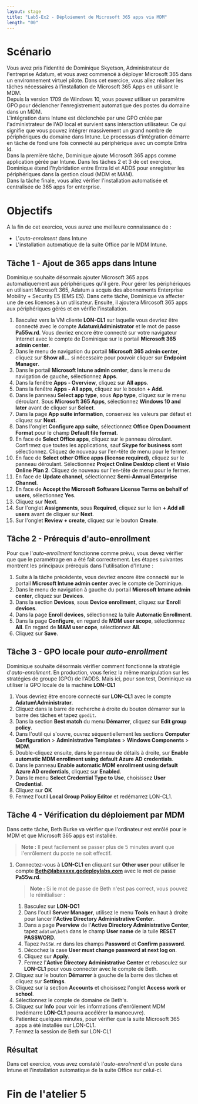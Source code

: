 ```yaml
---
layout: stage
title: "Lab5-Ex2 - Déploiement de Microsoft 365 apps via MDM"
length: "00"
---
```

# Scénario
Vous avez pris l'identité de Dominique Skyetson, Administrateur de l'entreprise Adatum, et vous avez commencé à déployer Microsoft 365 dans un environnement virtuel pilote. Dans cet exercice, vous allez réaliser les tâches nécessaires à l'installation de Microsoft 365 Apps en utilisant le MDM.  
Depuis la version 1709 de Windows 10, vous pouvez utiliser un paramètre GPO pour déclencher l'enregistrement automatique des postes du domaine dans un MDM.  
L'intégration dans Intune est déclenchée par une GPO créée par l'administrateur de l'AD local et survient sans interaction utilisateur. Ce qui signifie que vous pouvez intégrer massivement un grand nombre de périphériques du domaine dans Intune. Le processus d'intégration démarre en tâche de fond une fois connecté au périphérique avec un compte Entra Id.  
Dans la première tâche, Dominique ajoute Microsoft 365 apps comme application gérée par Intune.
Dans les tâches 2 et 3 de cet exercice, Dominique étend l'hybridation entre Entra Id et ADDS pour enregistrer les périphériques dans la gestion cloud (MDM et MAM).  
Dans la tâche finale, vous allez vérifier l'installation automatisée et centralisée de 365 apps for enterprise.

# Objectifs
A la fin de cet exercice, vous aurez une meilleure connaissance de :
- L'*auto-enrolment* dans Intune
- L'installation automatique de la suite Office par le MDM Intune.


## Tâche 1 - Ajout de 365 apps dans Intune
Dominique souhaite désormais ajouter Microsoft 365 apps automatiquement aux périphériques qu'il gère. Pour gérer les périphériques en utilisant Microsoft 365, Adatum a acquis des abonnements Enterprise Mobility + Security E5 (EMS E5). Dans cette tâche, Dominique va affecter une de ces licences à un utilisateur. Ensuite, il ajoutera Mircosoft 365 apps aux périphériques gérés et en vérifie l'installation.
1. Basculez vers la VM cliente **LON-CL1** sur laquelle vous devriez être connecté avec le compte **Adatum\Administrator** et le mot de passe **Pa55w.rd**. Vous devriez encore être connecté sur votre navigateur Internet avec le compte de Dominique sur le portail **Microsoft 365 admin center**.
1. Dans le menu de navigation du portail **Microsoft 365 admin center**, cliquez sur **Show all...** si nécessaire pour pouvoir cliquer sur **Endpoint Manager**.
1. Dans le portail **Microsoft Intune admin center**, dans le menu de navigation de gauche, sélectionnez **Apps**.
1. Dans la fenêtre **Apps - Overview**, cliquez sur **All apps**.
1. Dans la fenêtre **Apps - All apps**, cliquez sur le bouton **+ Add**.
1. Dans le panneau **Select app type**, sous **App type**, cliquez sur le menu déroulant. Sous **Microsoft 365 Apps**, sélectionnez **Windows 10 and later** avant de cliquer sur **Select**.
1. Dans la page **App suite information**, conservez les valeurs par défaut et cliquez sur **Next**.
1. Dans l'onglet **Configure app suite**, sélectionnez **Office Open Document Format** pour le champ **Default file format**.
1. En face de **Select Office apps**, cliquez sur le panneau déroulant. Confirmez que toutes les applications, sauf **Skype for business** sont sélectionnez. Cliquez de nouveau sur l'en-tête de menu pour le fermer.
1. En face de **Select other Office apps (license required)**, cliquez sur le panneau déroulant. Sélectionnez **Project Online Desktop client** et **Visio Online Plan 2**. Cliquez de nouveau sur l'en-tête de menu pour le fermer.
1. En face de **Update channel**, sélectionnez **Semi-Annual Enterprise Channel**.
1. En face de **Accept the Microsoft Software License Terms on behalf of users**, sélectionnez **Yes**.
1. Cliquez sur **Next**.
1. Sur l'onglet **Assignments**, sous **Required**, cliquez sur le lien **+ Add all users** avant de cliquer sur **Next**.
1. Sur l'onglet **Review + create**, cliquez sur le bouton **Create**.

## Tâche 2 - Prérequis d'auto-enrollment
Pour que l'*auto-enrollment* fonctionne comme prévu, vous devez vérifier que que le paramétrage en a été fait correctement. Les étapes suivantes montrent les principaux prérequis dans l'utilisation d'Intune :  
1. Suite à la tâche précédente, vous devriez encore être connecté sur le portail **Microsoft Intune admin center** avec le compte de Dominique.
1. Dans le menu de navigation à gauche du portail **Microsoft Intune admin center**, cliquez sur **Devices**.
1. Dans la section **Devices**, sous **Device enrollment**, cliquez sur **Enroll devices**.
1. Dans la page **Enroll devices**, sélectionnez la tuile **Automatic Enrollment**.
1. Dans la page **Configure**, en regard de **MDM user scope**, sélectionnez **All**. En regard de **MAM user cope**, sélectionnez **All**.
1. Cliquez sur **Save**.

## Tâche 3 - GPO locale pour *auto-enrollment*
Dominique souhaite désormais vérifier comment fonctionne la stratégie d'*auto-enrollment*. En production, vous feriez la même manipulation sur les stratégies de groupe (GPO) de l'ADDS. Mais ici, pour son test, Dominique va utiliser la GPO locale de la machine **LON-CL1**
1. Vous devriez être encore connecté sur **LON-CL1** avec le compte **Adatum\Administrator**. 
1. Cliquez dans la barre de recherche à droite du bouton démarrer sur la barre des tâches et tapez ```gpedit```.
1. Dans la section **Best match** du menu **Démarrer**, cliquez sur **Edit group policy**.
1. Dans l'outil qui s'ouvre, ouvrez séquentiellement les sections **Computer Configuration** > **Administrative Templates** > **Windows Components** > **MDM**.
1. Double-cliquez ensuite, dans le panneau de détails à droite, sur **Enable automatic MDM enrollment using default Azure AD credentials**. 
1. Dans le panneau **Enable automatic MDM enrollment using default Azure AD credentials**, cliquez sur **Enabled**.
1. Dans le menu **Select Credential Type to Use**, choisissez **User Credential**.
1. Cliquez sur **OK**
1. Fermez l'outil **Local Group Policy Editor** et redémarrez LON-CL1.

## Tâche 4 - Vérification du déploiement par MDM
Dans cette tâche, Beth Burke va vérifier que l'ordinateur est enrôlé pour le MDM et que Microsoft 365 apps est installée.
>**Note :** Il peut facilement se passer plus de 5 minutes avant que l'enrôlement du poste ne soit effectif.

1. Connectez-vous à  **LON-CL1** en cliquant sur **Other user** pour utiliser le compte **Beth@labxxxxx.godeploylabs.com** avec le mot de passe **Pa55w.rd**.
   >**Note :** Si le mot de passe de Beth n'est pas correct, vous pouvez le réinitialiser :
   1. Basculez sur **LON-DC1**
   1. Dans l'outil **Server Manager**, utilisez le menu **Tools** en haut à droite pour lancer l'**Active Directory Administrative Center**.
   1. Dans a page **Pverview** de l'**Active Directory Administrative Center**, tapez ```adatum\beth``` dans le champ **User name** de la tuile **RESET PASSWORD**.
   1. Tapez ```Pa55W.rd``` dans les champs **Password** et **Confirm password**.
   1. Décochez la case **User must change password at next log on**.
   1. Cliquez sur **Apply**.
   1. Fermez l'**Active Directory Administrative Center** et rebasculez sur **LON-CL1** pour vous connecter avec le compte de Beth.
1. Cliquez sur le bouton **Démarrer** à gauche de la barre des tâches et cliquez sur **Settings**.
1. Cliquez sur la section **Accounts** et choisissez l'onglet **Access work or school**.
1. Sélectionnez le compte de domaine de Beth's.
1. Cliquez sur **Info** pour voir les informations d'enrôlement MDM (redémarre **LON-CL1** pourra accélérer la manoeuvre).
1. Patientez quelques minutes, pour vérifier que la suite Microsoft 365 apps a été installée sur LON-CL1.
1. Fermez la session de Beth sur LON-CL1

## Résultat
Dans cet exercice, vous avez constaté l'*auto-enrolment* d'un poste dans Intune et l'installation automatique de la suite Office sur celui-ci.

# Fin de l'atelier 5